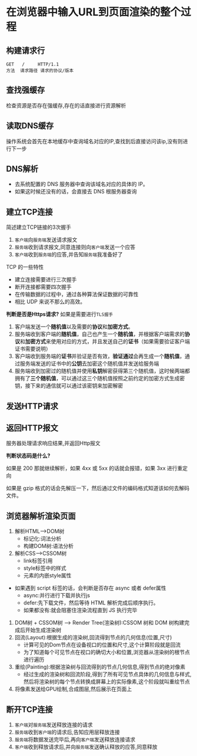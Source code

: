 # 在浏览器中输入URL到页面渲染的整个过程
## 构建请求行
```text
GET   /     HTTP/1.1
方法  请求路径 请求的协议/版本
```

## 查找强缓存
检查资源是否存在强缓存,存在的话直接进行资源解析

## 读取DNS缓存
操作系统会首先在本地缓存中查询域名对应的IP,查找到后直接访问该ip,没有则进行下一步

## DNS解析
* 去系统配置的 DNS 服务器中查询该域名对应的具体的 IP。
* 如果这时候还没有的话，会直接去 DNS 根服务器查询

## 建立TCP连接
简述建立TCP链接的3次握手
1. ``客户端``向``服务端``发送请求报文
2. ``服务端``收到请求报文,同意连接则向``客户端``发送一个应答
3. ``客户端``收到``服务端``的应答,并告知``服务端``我准备好了

TCP 的一些特性
* 建立连接需要进行三次握手
* 断开连接都需要四次握手
* 在传输数据的过程中，通过各种算法保证数据的可靠性
* 相比 UDP 来说不那么的高效。

**判断是否是Https请求?**
如果是需要进行``TLS握手``
1. 客户端发送一个**随机值**以及需要的**协议**和**加密方式**。
2. 服务端收到客户端的**随机值**，自己也产生一个**随机值**，并根据客户端需求的**协议**和**加密方式**来使用对应的方式，并且发送自己的**证书**（如果需要验证客户端证书需要说明）
3. 客户端收到服务端的**证书**并验证是否有效，**验证通过**会再生成一个**随机值**，通过服务端发送的证书中的**公钥**去加密这个随机值并发送给服务端
4. 服务端收到加密过的随机值并使用**私钥**解密获得第三个随机值，这时候两端都拥有了**三个随机值**，可以通过这三个随机值按照之前约定的加密方式生成密钥，接下来的通信就可以通过该密钥来加密解密
## 发送HTTP请求

## 返回HTTP报文
服务器处理请求响应结果,并返回Http报文

**判断状态码是什么?**

如果是 200 那就继续解析，如果 4xx 或 5xx 的话就会报错，如果 3xx 进行重定向

如果是 gzip 格式的话会先解压一下，然后通过文件的编码格式知道该如何去解码文件。

## 浏览器解析渲染页面

1. 解析HTML-->DOM树
   * 标记化:词法分析
   * 构建DOM树:语法分析
3. 解析CSS-->CSSOM树
   * link标签引用
   * style标签中的样式
   * 元素的内嵌style属性

* 如果遇到 script 标签的话，会判断是否存在 async 或者 defer属性
   * async:并行进行下载并执行js
   * defer:先下载文件，然后等待 HTML 解析完成后顺序执行。
   * 如果都没有:就会阻塞住渲染流程直到 JS 执行完毕
1. DOM树 + CSSOM树 --> Render Tree(渲染树):CSSOM 树和 DOM 树构建完成后开始生成渲染树
2. 回流(Layout):根据生成的渲染树,回流得到节点的几何信息(位置,尺寸)
   * 计算可见的Dom节点在设备视口的位置和尺寸,这个计算阶段就是回流
   * 为了知道每个可见节点在视口的确切大小和位置,浏览器从渲染树的根节点进行遍历
3. 重绘(Painting):根据渲染树与回流得到的节点几何信息,得到节点的绝对像素
   * 经过生成的渲染树和回流阶段,得到了所有可见节点具体的几何信息与样式,然后将渲染树的每个节点转换成屏幕上的实际像素,这个阶段就叫重绘节点
4. 将像素发送给GPU绘制,合成图层,然后展示在页面上

## 断开TCP连接

1. ``客户端``对``服务端``发送释放连接的请求
2. ``服务端``收到``客户端``的请求后,告知应用层释放连接
3. ``服务端``将数据发送完毕后,再向``客户端``发送释放连接请求
4. ``客户端``收到释放请求后,并向``服务端``发送确认释放的应答,同意释放